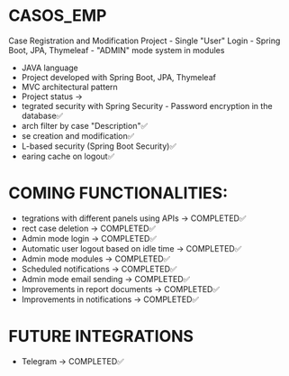 # CASOS_EMP
Case Registration and Modification Project - Single "User" Login - Spring Boot, JPA, Thymeleaf - "ADMIN" mode system in modules

- JAVA language
- Project developed with Spring Boot, JPA, Thymeleaf
- MVC architectural pattern
- Project status ->
- tegrated security with Spring Security - Password encryption in the database✅
- arch filter by case "Description"✅
- se creation and modification✅
- L-based security (Spring Boot Security)✅
- earing cache on logout✅
# COMING FUNCTIONALITIES:
- tegrations with different panels using APIs -> COMPLETED✅
- rect case deletion -> COMPLETED✅
- Admin mode login -> COMPLETED✅
- Automatic user logout based on idle time -> COMPLETED✅
- Admin mode modules -> COMPLETED✅
- Scheduled notifications -> COMPLETED✅
- Admin mode email sending -> COMPLETED✅
- Improvements in report documents -> COMPLETED✅
- Improvements in notifications -> COMPLETED✅
# FUTURE INTEGRATIONS
- Telegram -> COMPLETED✅
